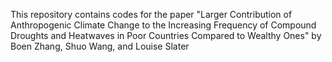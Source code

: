 This repository contains codes for the paper "Larger Contribution of Anthropogenic Climate Change to the Increasing Frequency of Compound Droughts and Heatwaves in Poor Countries Compared to Wealthy Ones" by Boen Zhang, Shuo Wang, and Louise Slater
